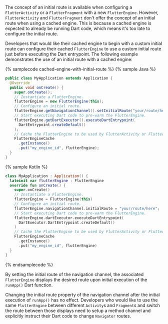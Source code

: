 The concept of an initial route is available when configuring a
`FlutterActivity` or a `FlutterFragment` with a new `FlutterEngine`. However,
`FlutterActivity` and `FlutterFragment` don't offer the concept of an initial
route when using a cached engine. This is because a cached engine is expected
to already be running Dart code, which means it's too late to configure the
initial route.

Developers that would like their cached engine to begin with a custom
initial route can configure their cached `FlutterEngine` to use a custom initial
route just before executing the Dart entrypoint. The following example
demonstrates the use of an initial route with a cached engine:

{% samplecode cached-engine-with-initial-route %}
{% sample Java %}
<!--code-excerpt "MyApplication.java" title-->
```java
public class MyApplication extends Application {
  @Override
  public void onCreate() {
    super.onCreate();
    // Instantiate a FlutterEngine.
    flutterEngine = new FlutterEngine(this);
    // Configure an initial route.
    flutterEngine.getNavigationChannel().setInitialRoute("your/route/here");
    // Start executing Dart code to pre-warm the FlutterEngine.
    flutterEngine.getDartExecutor().executeDartEntrypoint(
      DartEntrypoint.createDefault()
    );
    // Cache the FlutterEngine to be used by FlutterActivity or FlutterFragment.
    FlutterEngineCache
      .getInstance()
      .put("my_engine_id", flutterEngine);
  }
}
```
{% sample Kotlin %}
<!--code-excerpt "MyApplication.kt" title-->
```kotlin
class MyApplication : Application() {
  lateinit var flutterEngine : FlutterEngine
  override fun onCreate() {
    super.onCreate()
    // Instantiate a FlutterEngine.
    flutterEngine = FlutterEngine(this)
    // Configure an initial route.
    flutterEngine.navigationChannel.initialRoute = "your/route/here";
    // Start executing Dart code to pre-warm the FlutterEngine.
    flutterEngine.dartExecutor.executeDartEntrypoint(
      DartExecutor.DartEntrypoint.createDefault()
    )
    // Cache the FlutterEngine to be used by FlutterActivity or FlutterFragment.
    FlutterEngineCache
      .getInstance()
      .put("my_engine_id", flutterEngine)
  }
}
```
{% endsamplecode %}

By setting the initial route of the navigation channel, the associated
`FlutterEngine` displays the desired route upon initial execution of the
`runApp()` Dart function.

Changing the initial route property of the navigation channel after the initial
execution of `runApp()` has no effect. Developers who would like to use
the same `FlutterEngine` between different `Activity`s and `Fragment`s and
switch the route between those displays need to setup a method channel and
explicitly instruct their Dart code to change `Navigator` routes.
